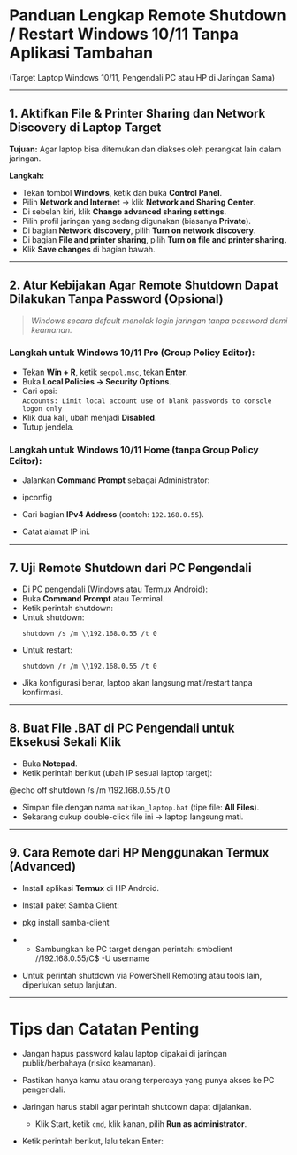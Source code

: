 # Panduan Lengkap Remote Shutdown / Restart Windows 10/11 Tanpa Aplikasi Tambahan

(Target Laptop Windows 10/11, Pengendali PC atau HP di Jaringan Sama)

---

## 1. Aktifkan File & Printer Sharing dan Network Discovery di Laptop Target

**Tujuan:** Agar laptop bisa ditemukan dan diakses oleh perangkat lain dalam jaringan.

**Langkah:**
- Tekan tombol **Windows**, ketik dan buka **Control Panel**.
- Pilih **Network and Internet** → klik **Network and Sharing Center**.
- Di sebelah kiri, klik **Change advanced sharing settings**.
- Pilih profil jaringan yang sedang digunakan (biasanya **Private**).
- Di bagian **Network discovery**, pilih **Turn on network discovery**.
- Di bagian **File and printer sharing**, pilih **Turn on file and printer sharing**.
- Klik **Save changes** di bagian bawah.

---

## 2. Atur Kebijakan Agar Remote Shutdown Dapat Dilakukan Tanpa Password (Opsional)

> *Windows secara default menolak login jaringan tanpa password demi keamanan.*

### Langkah untuk Windows 10/11 Pro (Group Policy Editor):
- Tekan **Win + R**, ketik `secpol.msc`, tekan **Enter**.
- Buka **Local Policies → Security Options**.
- Cari opsi:  
  `Accounts: Limit local account use of blank passwords to console logon only`
- Klik dua kali, ubah menjadi **Disabled**.
- Tutup jendela.

### Langkah untuk Windows 10/11 Home (tanpa Group Policy Editor):
- Jalankan **Command Prompt** sebagai Administrator:
- ipconfig

- Cari bagian **IPv4 Address** (contoh: `192.168.0.55`).
- Catat alamat IP ini.

---

## 7. Uji Remote Shutdown dari PC Pengendali

- Di PC pengendali (Windows atau Termux Android):
- Buka **Command Prompt** atau Terminal.
- Ketik perintah shutdown:
- Untuk shutdown:
  ```
  shutdown /s /m \\192.168.0.55 /t 0
  ```
- Untuk restart:
  ```
  shutdown /r /m \\192.168.0.55 /t 0
  ```
- Jika konfigurasi benar, laptop akan langsung mati/restart tanpa konfirmasi.

---

## 8. Buat File .BAT di PC Pengendali untuk Eksekusi Sekali Klik

- Buka **Notepad**.
- Ketik perintah berikut (ubah IP sesuai laptop target):

@echo off
shutdown /s /m \192.168.0.55 /t 0

- Simpan file dengan nama `matikan_laptop.bat` (tipe file: **All Files**).
- Sekarang cukup double-click file ini → laptop langsung mati.

---

## 9. Cara Remote dari HP Menggunakan Termux (Advanced)

- Install aplikasi **Termux** di HP Android.
- Install paket Samba Client:
- pkg install samba-client
- - Sambungkan ke PC target dengan perintah:
smbclient //192.168.0.55/C$ -U username

- Untuk perintah shutdown via PowerShell Remoting atau tools lain, diperlukan setup lanjutan.

---

# Tips dan Catatan Penting

- Jangan hapus password kalau laptop dipakai di jaringan publik/berbahaya (risiko keamanan).
- Pastikan hanya kamu atau orang terpercaya yang punya akses ke PC pengendali.
- Jaringan harus stabil agar perintah shutdown dapat dijalankan.

  - Klik Start, ketik `cmd`, klik kanan, pilih **Run as administrator**.
- Ketik perintah berikut, lalu tekan Enter:
